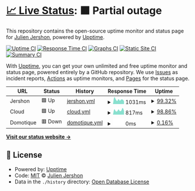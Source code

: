 # [📈 Live Status](https://jershon.github.io/status-jershon): <!--live status--> **🟧 Partial outage**

This repository contains the open-source uptime monitor and status page for [Julien Jershon](https://jershon.github.io/status-jershon), powered by [Upptime](https://github.com/upptime/upptime).

[![Uptime CI](https://github.com/jershon/status-jershon/workflows/Uptime%20CI/badge.svg)](https://github.com/jershon/status-jershon/actions?query=workflow%3A%22Uptime+CI%22)
[![Response Time CI](https://github.com/jershon/status-jershon/workflows/Response%20Time%20CI/badge.svg)](https://github.com/jershon/status-jershon/actions?query=workflow%3A%22Response+Time+CI%22)
[![Graphs CI](https://github.com/jershon/status-jershon/workflows/Graphs%20CI/badge.svg)](https://github.com/jershon/status-jershon/actions?query=workflow%3A%22Graphs+CI%22)
[![Static Site CI](https://github.com/jershon/status-jershon/workflows/Static%20Site%20CI/badge.svg)](https://github.com/jershon/status-jershon/actions?query=workflow%3A%22Static+Site+CI%22)
[![Summary CI](https://github.com/jershon/status-jershon/workflows/Summary%20CI/badge.svg)](https://github.com/jershon/status-jershon/actions?query=workflow%3A%22Summary+CI%22)

With [Upptime](https://upptime.js.org), you can get your own unlimited and free uptime monitor and status page, powered entirely by a GitHub repository. We use [Issues](https://github.com/jershon/status-jershon/issues) as incident reports, [Actions](https://github.com/jershon/status-jershon/actions) as uptime monitors, and [Pages](https://jershon.github.io/status-jershon) for the status page.

<!--start: status pages-->
<!-- This summary is generated by Upptime (https://github.com/upptime/upptime) -->
<!-- Do not edit this manually, your changes will be overwritten -->
<!-- prettier-ignore -->
| URL | Status | History | Response Time | Uptime |
| --- | ------ | ------- | ------------- | ------ |
| <img alt="" src="https://favicons.githubusercontent.com/null" height="13"> Jershon | 🟩 Up | [jershon.yml](https://github.com/jershon/status-jershon/commits/HEAD/history/jershon.yml) | <details><summary><img alt="Response time graph" src="./graphs/jershon/response-time-week.png" height="20"> 1031ms</summary><br><a href="https://jershon.github.io/status-jershon/history/jershon"><img alt="Response time 909" src="https://img.shields.io/endpoint?url=https%3A%2F%2Fraw.githubusercontent.com%2Fjershon%2Fstatus-jershon%2FHEAD%2Fapi%2Fjershon%2Fresponse-time.json"></a><br><a href="https://jershon.github.io/status-jershon/history/jershon"><img alt="24-hour response time 685" src="https://img.shields.io/endpoint?url=https%3A%2F%2Fraw.githubusercontent.com%2Fjershon%2Fstatus-jershon%2FHEAD%2Fapi%2Fjershon%2Fresponse-time-day.json"></a><br><a href="https://jershon.github.io/status-jershon/history/jershon"><img alt="7-day response time 1031" src="https://img.shields.io/endpoint?url=https%3A%2F%2Fraw.githubusercontent.com%2Fjershon%2Fstatus-jershon%2FHEAD%2Fapi%2Fjershon%2Fresponse-time-week.json"></a><br><a href="https://jershon.github.io/status-jershon/history/jershon"><img alt="30-day response time 939" src="https://img.shields.io/endpoint?url=https%3A%2F%2Fraw.githubusercontent.com%2Fjershon%2Fstatus-jershon%2FHEAD%2Fapi%2Fjershon%2Fresponse-time-month.json"></a><br><a href="https://jershon.github.io/status-jershon/history/jershon"><img alt="1-year response time 909" src="https://img.shields.io/endpoint?url=https%3A%2F%2Fraw.githubusercontent.com%2Fjershon%2Fstatus-jershon%2FHEAD%2Fapi%2Fjershon%2Fresponse-time-year.json"></a></details> | <details><summary><a href="https://jershon.github.io/status-jershon/history/jershon">99.32%</a></summary><a href="https://jershon.github.io/status-jershon/history/jershon"><img alt="All-time uptime 99.78%" src="https://img.shields.io/endpoint?url=https%3A%2F%2Fraw.githubusercontent.com%2Fjershon%2Fstatus-jershon%2FHEAD%2Fapi%2Fjershon%2Fuptime.json"></a><br><a href="https://jershon.github.io/status-jershon/history/jershon"><img alt="24-hour uptime 100.00%" src="https://img.shields.io/endpoint?url=https%3A%2F%2Fraw.githubusercontent.com%2Fjershon%2Fstatus-jershon%2FHEAD%2Fapi%2Fjershon%2Fuptime-day.json"></a><br><a href="https://jershon.github.io/status-jershon/history/jershon"><img alt="7-day uptime 99.32%" src="https://img.shields.io/endpoint?url=https%3A%2F%2Fraw.githubusercontent.com%2Fjershon%2Fstatus-jershon%2FHEAD%2Fapi%2Fjershon%2Fuptime-week.json"></a><br><a href="https://jershon.github.io/status-jershon/history/jershon"><img alt="30-day uptime 99.63%" src="https://img.shields.io/endpoint?url=https%3A%2F%2Fraw.githubusercontent.com%2Fjershon%2Fstatus-jershon%2FHEAD%2Fapi%2Fjershon%2Fuptime-month.json"></a><br><a href="https://jershon.github.io/status-jershon/history/jershon"><img alt="1-year uptime 99.78%" src="https://img.shields.io/endpoint?url=https%3A%2F%2Fraw.githubusercontent.com%2Fjershon%2Fstatus-jershon%2FHEAD%2Fapi%2Fjershon%2Fuptime-year.json"></a></details>
| <img alt="" src="https://favicons.githubusercontent.com/null" height="13"> Cloud | 🟩 Up | [cloud.yml](https://github.com/jershon/status-jershon/commits/HEAD/history/cloud.yml) | <details><summary><img alt="Response time graph" src="./graphs/cloud/response-time-week.png" height="20"> 817ms</summary><br><a href="https://jershon.github.io/status-jershon/history/cloud"><img alt="Response time 765" src="https://img.shields.io/endpoint?url=https%3A%2F%2Fraw.githubusercontent.com%2Fjershon%2Fstatus-jershon%2FHEAD%2Fapi%2Fcloud%2Fresponse-time.json"></a><br><a href="https://jershon.github.io/status-jershon/history/cloud"><img alt="24-hour response time 697" src="https://img.shields.io/endpoint?url=https%3A%2F%2Fraw.githubusercontent.com%2Fjershon%2Fstatus-jershon%2FHEAD%2Fapi%2Fcloud%2Fresponse-time-day.json"></a><br><a href="https://jershon.github.io/status-jershon/history/cloud"><img alt="7-day response time 817" src="https://img.shields.io/endpoint?url=https%3A%2F%2Fraw.githubusercontent.com%2Fjershon%2Fstatus-jershon%2FHEAD%2Fapi%2Fcloud%2Fresponse-time-week.json"></a><br><a href="https://jershon.github.io/status-jershon/history/cloud"><img alt="30-day response time 777" src="https://img.shields.io/endpoint?url=https%3A%2F%2Fraw.githubusercontent.com%2Fjershon%2Fstatus-jershon%2FHEAD%2Fapi%2Fcloud%2Fresponse-time-month.json"></a><br><a href="https://jershon.github.io/status-jershon/history/cloud"><img alt="1-year response time 765" src="https://img.shields.io/endpoint?url=https%3A%2F%2Fraw.githubusercontent.com%2Fjershon%2Fstatus-jershon%2FHEAD%2Fapi%2Fcloud%2Fresponse-time-year.json"></a></details> | <details><summary><a href="https://jershon.github.io/status-jershon/history/cloud">98.86%</a></summary><a href="https://jershon.github.io/status-jershon/history/cloud"><img alt="All-time uptime 99.79%" src="https://img.shields.io/endpoint?url=https%3A%2F%2Fraw.githubusercontent.com%2Fjershon%2Fstatus-jershon%2FHEAD%2Fapi%2Fcloud%2Fuptime.json"></a><br><a href="https://jershon.github.io/status-jershon/history/cloud"><img alt="24-hour uptime 100.00%" src="https://img.shields.io/endpoint?url=https%3A%2F%2Fraw.githubusercontent.com%2Fjershon%2Fstatus-jershon%2FHEAD%2Fapi%2Fcloud%2Fuptime-day.json"></a><br><a href="https://jershon.github.io/status-jershon/history/cloud"><img alt="7-day uptime 98.86%" src="https://img.shields.io/endpoint?url=https%3A%2F%2Fraw.githubusercontent.com%2Fjershon%2Fstatus-jershon%2FHEAD%2Fapi%2Fcloud%2Fuptime-week.json"></a><br><a href="https://jershon.github.io/status-jershon/history/cloud"><img alt="30-day uptime 99.65%" src="https://img.shields.io/endpoint?url=https%3A%2F%2Fraw.githubusercontent.com%2Fjershon%2Fstatus-jershon%2FHEAD%2Fapi%2Fcloud%2Fuptime-month.json"></a><br><a href="https://jershon.github.io/status-jershon/history/cloud"><img alt="1-year uptime 99.79%" src="https://img.shields.io/endpoint?url=https%3A%2F%2Fraw.githubusercontent.com%2Fjershon%2Fstatus-jershon%2FHEAD%2Fapi%2Fcloud%2Fuptime-year.json"></a></details>
| <img alt="" src="https://favicons.githubusercontent.com/null" height="13"> Domotique | 🟥 Down | [domotique.yml](https://github.com/jershon/status-jershon/commits/HEAD/history/domotique.yml) | <details><summary><img alt="Response time graph" src="./graphs/domotique/response-time-week.png" height="20"> 0ms</summary><br><a href="https://jershon.github.io/status-jershon/history/domotique"><img alt="Response time 0" src="https://img.shields.io/endpoint?url=https%3A%2F%2Fraw.githubusercontent.com%2Fjershon%2Fstatus-jershon%2FHEAD%2Fapi%2Fdomotique%2Fresponse-time.json"></a><br><a href="https://jershon.github.io/status-jershon/history/domotique"><img alt="24-hour response time 0" src="https://img.shields.io/endpoint?url=https%3A%2F%2Fraw.githubusercontent.com%2Fjershon%2Fstatus-jershon%2FHEAD%2Fapi%2Fdomotique%2Fresponse-time-day.json"></a><br><a href="https://jershon.github.io/status-jershon/history/domotique"><img alt="7-day response time 0" src="https://img.shields.io/endpoint?url=https%3A%2F%2Fraw.githubusercontent.com%2Fjershon%2Fstatus-jershon%2FHEAD%2Fapi%2Fdomotique%2Fresponse-time-week.json"></a><br><a href="https://jershon.github.io/status-jershon/history/domotique"><img alt="30-day response time 0" src="https://img.shields.io/endpoint?url=https%3A%2F%2Fraw.githubusercontent.com%2Fjershon%2Fstatus-jershon%2FHEAD%2Fapi%2Fdomotique%2Fresponse-time-month.json"></a><br><a href="https://jershon.github.io/status-jershon/history/domotique"><img alt="1-year response time 0" src="https://img.shields.io/endpoint?url=https%3A%2F%2Fraw.githubusercontent.com%2Fjershon%2Fstatus-jershon%2FHEAD%2Fapi%2Fdomotique%2Fresponse-time-year.json"></a></details> | <details><summary><a href="https://jershon.github.io/status-jershon/history/domotique">0.16%</a></summary><a href="https://jershon.github.io/status-jershon/history/domotique"><img alt="All-time uptime 85.91%" src="https://img.shields.io/endpoint?url=https%3A%2F%2Fraw.githubusercontent.com%2Fjershon%2Fstatus-jershon%2FHEAD%2Fapi%2Fdomotique%2Fuptime.json"></a><br><a href="https://jershon.github.io/status-jershon/history/domotique"><img alt="24-hour uptime 0.00%" src="https://img.shields.io/endpoint?url=https%3A%2F%2Fraw.githubusercontent.com%2Fjershon%2Fstatus-jershon%2FHEAD%2Fapi%2Fdomotique%2Fuptime-day.json"></a><br><a href="https://jershon.github.io/status-jershon/history/domotique"><img alt="7-day uptime 0.16%" src="https://img.shields.io/endpoint?url=https%3A%2F%2Fraw.githubusercontent.com%2Fjershon%2Fstatus-jershon%2FHEAD%2Fapi%2Fdomotique%2Fuptime-week.json"></a><br><a href="https://jershon.github.io/status-jershon/history/domotique"><img alt="30-day uptime 77.03%" src="https://img.shields.io/endpoint?url=https%3A%2F%2Fraw.githubusercontent.com%2Fjershon%2Fstatus-jershon%2FHEAD%2Fapi%2Fdomotique%2Fuptime-month.json"></a><br><a href="https://jershon.github.io/status-jershon/history/domotique"><img alt="1-year uptime 85.91%" src="https://img.shields.io/endpoint?url=https%3A%2F%2Fraw.githubusercontent.com%2Fjershon%2Fstatus-jershon%2FHEAD%2Fapi%2Fdomotique%2Fuptime-year.json"></a></details>

<!--end: status pages-->

[**Visit our status website →**](https://jershon.github.io/status-jershon)

## 📄 License

- Powered by: [Upptime](https://github.com/upptime/upptime)
- Code: [MIT](./LICENSE) © [Julien Jershon](https://jershon.github.io/status-jershon)
- Data in the `./history` directory: [Open Database License](https://opendatacommons.org/licenses/odbl/1-0/)
